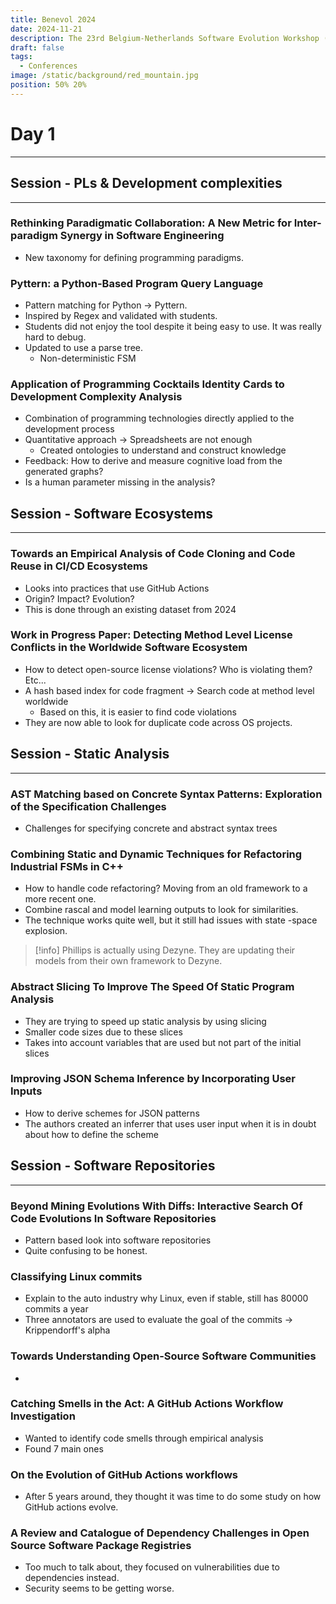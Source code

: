 ```yaml
---
title: Benevol 2024
date: 2024-11-21
description: The 23rd Belgium-Netherlands Software Evolution Workshop (Wed 20 +) Thu 21 - Fri 22 November 2024, Namur Belgium
draft: false
tags:
  - Conferences
image: /static/background/red_mountain.jpg
position: 50% 20%
---
```


# Day 1
---
## Session - PLs & Development complexities
---
### Rethinking Paradigmatic Collaboration: A New Metric for Inter-paradigm Synergy in Software Engineering

- New taxonomy for defining programming paradigms.
### Pyttern: a Python-Based Program Query Language

- Pattern matching for Python -> Pyttern.
- Inspired by Regex and validated with students.
- Students did not enjoy the tool despite it being easy to use. It was really hard to debug.
- Updated to use a parse tree.
	- Non-deterministic FSM
### Application of Programming Cocktails Identity Cards to Development Complexity Analysis

- Combination of programming technologies directly applied to the development process
- Quantitative approach -> Spreadsheets are not enough
	- Created ontologies to understand and construct knowledge
- Feedback: How to derive and measure cognitive load from the generated graphs?
- Is a human parameter missing in the analysis?
## Session - Software Ecosystems
---
### Towards an Empirical Analysis of Code Cloning and Code Reuse in CI/CD Ecosystems

- Looks into practices that use GitHub Actions
- Origin? Impact? Evolution?
- This is done through an existing dataset from 2024
### Work in Progress Paper: Detecting Method Level License Conflicts in the Worldwide Software Ecosystem

- How to detect open-source license violations? Who is violating them? Etc...
- A hash based index for code fragment -> Search code at method level worldwide
	- Based on this, it is easier to find code violations
- They are now able to look for duplicate code across OS projects.
## Session - Static Analysis
---
### AST Matching based on Concrete Syntax Patterns: Exploration of the Specification Challenges

- Challenges for specifying concrete and abstract syntax trees
### Combining Static and Dynamic Techniques for Refactoring Industrial FSMs in C++

- How to handle code refactoring? Moving from an old framework to a more recent one.
- Combine rascal and model learning outputs to look for similarities.
- The technique works quite well, but it still had issues with state -space explosion. 

> [!info] 
> Phillips is actually using Dezyne. They are updating their models from their own framework to Dezyne.
### Abstract Slicing To Improve The Speed Of Static Program Analysis

- They are trying to speed up static analysis by using slicing
- Smaller code sizes due to these slices
- Takes into account variables that are used but not part of the initial slices
### Improving JSON Schema Inference by Incorporating User Inputs

- How to derive schemes for JSON patterns
- The authors created an inferrer that uses user input when it is in doubt about how to define the scheme

## Session - Software Repositories
---
### Beyond Mining Evolutions With Diffs: Interactive Search Of Code Evolutions In Software Repositories

- Pattern based look into software repositories
- Quite confusing to be honest.

### Classifying Linux commits

- Explain to the auto industry why Linux, even if stable, still has 80000 commits a year
-  Three annotators are used to evaluate the goal of the commits -> Krippendorff's alpha

### Towards Understanding Open-Source Software Communities

- 

### Catching Smells in the Act: A GitHub Actions Workflow Investigation

- Wanted to identify code smells through empirical analysis
- Found 7 main ones

### On the Evolution of GitHub Actions workflows

- After 5 years around, they thought it was time to do some study on how GitHub actions evolve.

### A Review and Catalogue of Dependency Challenges in Open Source Software Package Registries

- Too much to talk about, they focused on vulnerabilities due to dependencies instead.
- Security seems to be getting worse.
